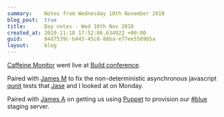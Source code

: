 ```yaml
---
summary:    Notes from Wednesday 10th November 2010
blog_post:  true
title:      Day notes - Wed 10th Nov 2010
created_at: 2010-11-18 17:52:06.634922 +00:00
guid:       84d7539c-b443-45c8-88ba-e77ee5589b5a
layout:     blog
---
```

  [Caffeine Monitor](http://cm.buildconf.com/) went live at [Build conference](http://buildconf.com/).

  Paired with [James M](http://blog.floehopper.org/) to fix the non-deterministic asynchronous javascript [qunit](http://docs.jquery.com/Qunit) tests that [Jase](http://jasoncale.com/) and I looked at on Monday.

  Paired with [James A](http://interblah.net/) on getting us using [Puppet](http://www.puppetlabs.com/) to provision our [#blue](https://hashblue.com/) staging server.
